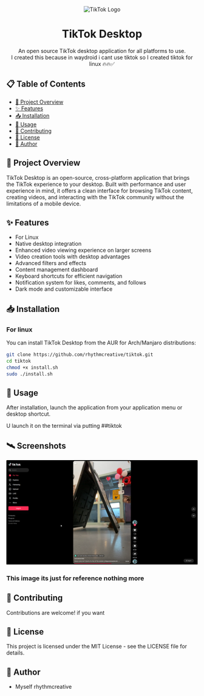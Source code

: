 <p align="center">
  <img src="https://www.startpage.com/av/proxy-image?piurl=https%3A%2F%2Ftse3.mm.bing.net%2Fth%3Fid%3DOIP.x2GEo6h96r-IJQaOn5boVgHaHa%26pid%3DApi&sp=1743904566Tc5772fead2d9d7eec841a2dfa7013ed7bf7080275530784168229228a6016ba4" alt="TikTok Logo" width="200"/>
</p>

<h1 align="center">TikTok Desktop</h1>



<p align="center">
  An open source TikTok desktop application for all platforms to use.
  <br>
  I created this because in waydroid i cant use tiktok so I created tiktok for linux 🔥🔥✅
</p>

## 📋 Table of Contents

- [🚀 Project Overview](#-project-overview)
- [✨ Features](#-features)
- [📥 Installation](#-installation)
- [🔧 Usage](#-usage)
- [👥 Contributing](#-contributing)
- [📄 License](#-license)
- [👤 Author](#-author)

## 🚀 Project Overview

TikTok Desktop is an open-source, cross-platform application that brings the TikTok experience to your desktop. Built with performance and user experience in mind, it offers a clean interface for browsing TikTok content, creating videos, and interacting with the TikTok community without the limitations of a mobile device.

## ✨ Features

- For Linux
- Native desktop integration
- Enhanced video viewing experience on larger screens
- Video creation tools with desktop advantages
- Advanced filters and effects
- Content management dashboard
- Keyboard shortcuts for efficient navigation
- Notification system for likes, comments, and follows
- Dark mode and customizable interface

## 📥 Installation

### For linux

You can install TikTok Desktop from the AUR for Arch/Manjaro distributions:

```bash
git clone https://github.com/rhythmcreative/tiktok.git
cd tiktok
chmod +x install.sh
sudo ./install.sh
```


## 🔧 Usage

After installation, launch the application from your application menu or desktop shortcut.

U launch it on the terminal via putting ##tiktok

## 🛰️ Screenshots

![alt text](image.png)

### This image its just for reference nothing more

## 👥 Contributing

Contributions are welcome! if you want


## 📄 License

This project is licensed under the MIT License - see the LICENSE file for details.

## 👤 Author

- Myself rhythmcreative
